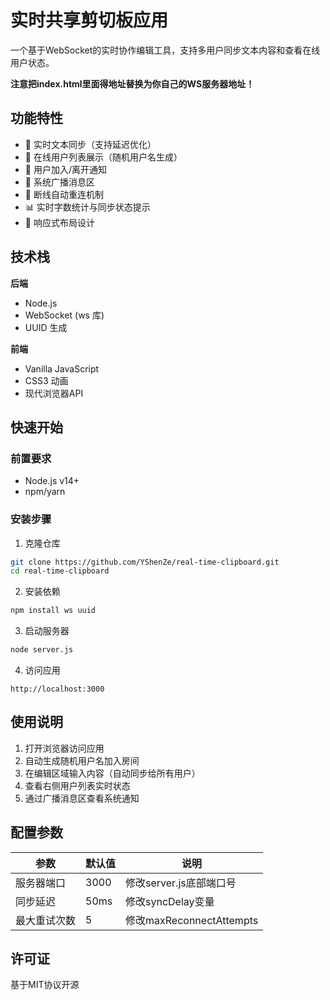 # 实时共享剪切板应用

一个基于WebSocket的实时协作编辑工具，支持多用户同步文本内容和查看在线用户状态。

**注意把index.html里面得地址替换为你自己的WS服务器地址！**

## 功能特性

- 📝 实时文本同步（支持延迟优化）
- 👥 在线用户列表展示（随机用户名生成）
- 🔔 用户加入/离开通知
- 📢 系统广播消息区
- 🔄 断线自动重连机制
- 📊 实时字数统计与同步状态提示
- 🎨 响应式布局设计

## 技术栈

**后端**
- Node.js
- WebSocket (ws 库)
- UUID 生成

**前端**
- Vanilla JavaScript
- CSS3 动画
- 现代浏览器API

## 快速开始

### 前置要求
- Node.js v14+
- npm/yarn

### 安装步骤
1. 克隆仓库
```bash
git clone https://github.com/YShenZe/real-time-clipboard.git
cd real-time-clipboard
```

2. 安装依赖
```bash
npm install ws uuid
```

3. 启动服务器
```bash
node server.js
```

4. 访问应用
```
http://localhost:3000
```

## 使用说明

1. 打开浏览器访问应用
2. 自动生成随机用户名加入房间
3. 在编辑区域输入内容（自动同步给所有用户）
4. 查看右侧用户列表实时状态
5. 通过广播消息区查看系统通知

## 配置参数

| 参数          | 默认值 | 说明                     |
|---------------|--------|--------------------------|
| 服务器端口    | 3000   | 修改server.js底部端口号 |
| 同步延迟      | 50ms   | 修改syncDelay变量       |
| 最大重试次数  | 5      | 修改maxReconnectAttempts|

## 许可证

基于MIT协议开源